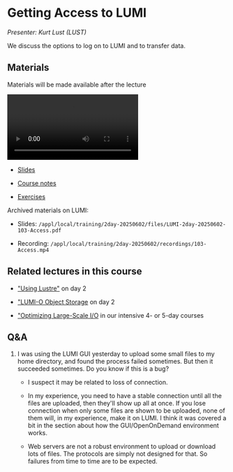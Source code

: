 # Getting Access to LUMI

*Presenter: Kurt Lust (LUST)*

We discuss the options to log on to LUMI and to transfer data.


## Materials

Materials will be made available after the lecture

<video src="https://462000265.lumidata.eu/2day-20250602/recordings/103-Access.mp4" controls="controls"></video>

<!--
-   A video recording will follow.
-->

-   [Slides](https://462000265.lumidata.eu/2day-20250602/files/LUMI-2day-20250602-103-Access.pdf)

-   [Course notes](103-Access.md)

-   [Exercises](E103-Access.md)

Archived materials on LUMI:

-   Slides: `/appl/local/training/2day-20250602/files/LUMI-2day-20250602-103-Access.pdf`

-   Recording: `/appl/local/training/2day-20250602/recordings/103-Access.mp4`


## Related lectures in this course

-   ["Using Lustre"](M203-Lustre.md) on day 2

-   ["LUMI-O Object Storage](M204-ObjectStorage.md) on day 2

-   ["Optimizing Large-Scale I/O](../2p3day-20250303/M503-IO_Optimization_Parallel_IO.md) in our 
    intensive 4- or 5-day courses


## Q&A

1.  I was using the LUMI GUI yesterday to upload some small files to my home directory, and found the process failed sometimes. But then it succeeded sometimes. Do you know if this is a bug?

    -   I suspect it may be related to loss of connection. 

    -   In my experience, you need to have a stable connection until all the files are uploaded, then they'll show up all at once. If you lose connection when only some files are shown to be uploaded, none of them will, in my experience, make it on LUMI. I think it was covered a bit in the section about how the GUI/OpenOnDemand environment works.

    -   Web servers are not a robust environment to upload or download lots of files. The protocols are simply
        not designed for that. So failures from time to time are to be expected. 
